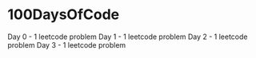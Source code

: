 # 100DaysOfCode
 Day 0 - 1 leetcode problem
 Day 1 - 1 leetcode problem
 Day 2 - 1 leetcode problem
 Day 3 - 1 leetcode problem
